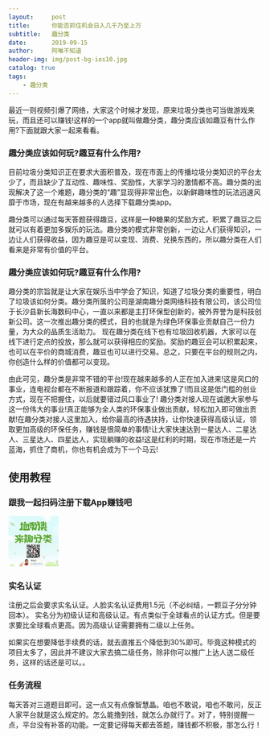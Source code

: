 ```yaml
---
layout:     post
title:      你能否抓住机会日入几千乃至上万
subtitle:   趣分类
date:       2019-09-15
author:     阿唯不知道
header-img: img/post-bg-ios10.jpg
catalog: true
tags:
    - 趣分类
---
```


最近一则视频引爆了网络，大家这个时候才发现，原来垃圾分类也可当做游戏来玩，而且还可以赚钱!这样的一个app就叫做趣分类，趣分类应该如趣豆有什么作用?下面就跟大家一起来看看。

### 趣分类应该如何玩?趣豆有什么作用?

目前垃圾分类知识正在要求大面积普及，现在市面上的传播垃圾分类知识的平台太少了，而且缺少了互动性、趣味性、奖励性，大家学习的激情都不高。趣分类的出现解决了这一个难题，趣分类的“趣”显现得非常出色，以新鲜趣味性的玩法迅速风靡于市场，现在有越来越多的人选择下载趣分类app。

趣分类可以通过每天答题获得趣豆，这样是一种糖果的奖励方式，积累了趣豆之后就可以有着更加多娱乐的玩法。趣分类的模式非常创新，一边让人们获得知识，一边让人们获得收益，因为趣豆是可以变现、消费、兑换东西的，所以趣分类在人们看来是非常有价值的平台。

### 趣分类应该如何玩?趣豆有什么作用?
趣分类的宗旨就是让大家在娱乐当中学会了知识，知道了垃圾分类的重要性，明白了垃圾该如何分类。趣分类所属的公司是湖南趣分类网络科技有限公司，该公司位于长沙县新长海数码中心，一直以来都是主打环保型创新的，被外界誉为是科技创新公司。这一次推出趣分类的模式，目的也就是为绿色环保事业贡献自己一份力量，为大众的品质生活助力。
现在趣分类在线下也有垃圾回收机器，大家可以在线下进行定点的投放，那么就可以获得相应的奖励。奖励的趣豆会可以积累起来，也可以在平价的商城消费，趣豆也可以进行交易。总之，只要在平台的规则之内，你创造什么样的价值都可以变现。

由此可见，趣分类是非常不错的平台!现在越来越多的人正在加入进来!这是风口的事业，连电视台都在不断报道和跟踪着，你不应该犹豫了!而且这是低门槛的创业方式，现在不把握住，以后就要错过风口事业了!
趣分类对接人现在诚邀大家参与这一份伟大的事业!真正能够为全人类的环保事业做出贡献，轻松加入即可做出贡献!在趣分类对接人这里加入，给你最高的待遇扶持，让你快速获得高级认证，领取更加高级的环保任务，赚钱是很简单的事情!让大家快速达到一星达人、二星达人、三星达人、四星达人，实现躺赚的收益!这是红利的时期，现在市场还是一片蓝海，抓住了商机，你也有机会成为下一个马云!

## 使用教程

### 跟我一起扫码注册下载App赚钱吧

<img style="width:100px;cursor: pointer;"  src="https://github.com/90candy/90candy.github.io/blob/master/img/share-qufenlei.jpg?raw=true" alt="扫码注册">

### 实名认证

注册之后会要求实名认证。人脸实名认证费用1.5元（不必纠结，一颗豆子分分钟回本）。
实名分为初级认证和高级认证。有点类似于全球看点的认证方式。但是要求要比全球看点更高。因为高级认证需要拥有二级以上任务。

如果实在想要降低手续费的话，就去直推五个降低到30%即可。毕竟这种模式的项目太多了，因此并不建议大家去搞二级任务，除非你可以推广上达人送二级任务，这样的话还是可以。。

### 任务流程

每天答对三道题目即可。这一点又有点像智慧晶。咱也不敢说，咱也不敢问，反正人家平台就是这么规定的。怎么能撸到钱，就怎么办就行了。对了，特别提醒一点，平台没有补答的功能。一定要记得每天都去答题，赚钱都不积极，那怎么行！
